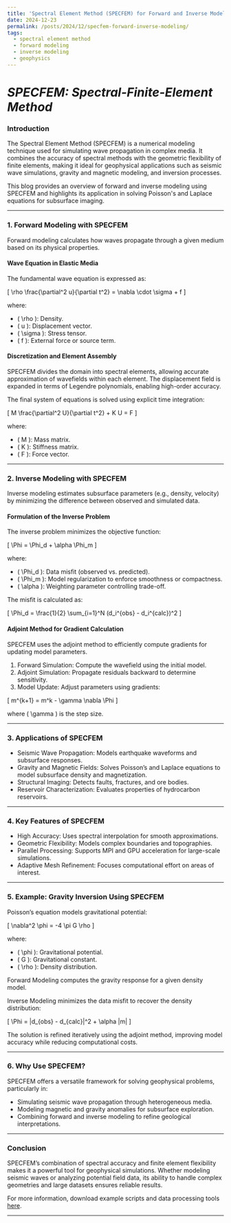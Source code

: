 ```yaml
---
title: 'Spectral Element Method (SPECFEM) for Forward and Inverse Modeling'
date: 2024-12-23
permalink: /posts/2024/12/specfem-forward-inverse-modeling/
tags:
  - spectral element method
  - forward modeling
  - inverse modeling
  - geophysics
---
```


*SPECFEM: Spectral-Finite-Element Method*  
======  

### Introduction  
The Spectral Element Method (SPECFEM) is a numerical modeling technique used for simulating wave propagation in complex media. It combines the accuracy of spectral methods with the geometric flexibility of finite elements, making it ideal for geophysical applications such as seismic wave simulations, gravity and magnetic modeling, and inversion processes.  

This blog provides an overview of forward and inverse modeling using SPECFEM and highlights its application in solving Poisson's and Laplace equations for subsurface imaging.  

---

### 1. Forward Modeling with SPECFEM  
Forward modeling calculates how waves propagate through a given medium based on its physical properties.  

#### Wave Equation in Elastic Media  
The fundamental wave equation is expressed as:  

\[
\rho \frac{\partial^2 u}{\partial t^2} = \nabla \cdot \sigma + f
\]  

where:  
- \( \rho \): Density.  
- \( u \): Displacement vector.  
- \( \sigma \): Stress tensor.  
- \( f \): External force or source term.  

#### Discretization and Element Assembly  
SPECFEM divides the domain into spectral elements, allowing accurate approximation of wavefields within each element. The displacement field is expanded in terms of Legendre polynomials, enabling high-order accuracy.  

The final system of equations is solved using explicit time integration:  

\[
M \frac{\partial^2 U}{\partial t^2} + K U = F
\]  

where:  
- \( M \): Mass matrix.  
- \( K \): Stiffness matrix.  
- \( F \): Force vector.  

---

### 2. Inverse Modeling with SPECFEM  
Inverse modeling estimates subsurface parameters (e.g., density, velocity) by minimizing the difference between observed and simulated data.  

#### Formulation of the Inverse Problem  
The inverse problem minimizes the objective function:  

\[
\Phi = \Phi_d + \alpha \Phi_m
\]  

where:  
- \( \Phi_d \): Data misfit (observed vs. predicted).  
- \( \Phi_m \): Model regularization to enforce smoothness or compactness.  
- \( \alpha \): Weighting parameter controlling trade-off.  

The misfit is calculated as:  

\[
\Phi_d = \frac{1}{2} \sum_{i=1}^N (d_i^{obs} - d_i^{calc})^2
\]  

#### Adjoint Method for Gradient Calculation  
SPECFEM uses the adjoint method to efficiently compute gradients for updating model parameters.  

1. Forward Simulation: Compute the wavefield using the initial model.  
2. Adjoint Simulation: Propagate residuals backward to determine sensitivity.  
3. Model Update: Adjust parameters using gradients:  

\[
m^{k+1} = m^k - \gamma \nabla \Phi
\]  

where \( \gamma \) is the step size.  

---

### 3. Applications of SPECFEM  
- Seismic Wave Propagation: Models earthquake waveforms and subsurface responses.  
- Gravity and Magnetic Fields: Solves Poisson’s and Laplace equations to model subsurface density and magnetization.  
- Structural Imaging: Detects faults, fractures, and ore bodies.  
- Reservoir Characterization: Evaluates properties of hydrocarbon reservoirs.  

---

### 4. Key Features of SPECFEM  
- High Accuracy: Uses spectral interpolation for smooth approximations.  
- Geometric Flexibility: Models complex boundaries and topographies.  
- Parallel Processing: Supports MPI and GPU acceleration for large-scale simulations.  
- Adaptive Mesh Refinement: Focuses computational effort on areas of interest.  

---

### 5. Example: Gravity Inversion Using SPECFEM  
Poisson’s equation models gravitational potential:  

\[
\nabla^2 \phi = -4 \pi G \rho
\]  

where:  
- \( \phi \): Gravitational potential.  
- \( G \): Gravitational constant.  
- \( \rho \): Density distribution.  

Forward Modeling computes the gravity response for a given density model.  

Inverse Modeling minimizes the data misfit to recover the density distribution:  

\[
\Phi = \|d_{obs} - d_{calc}\|^2 + \alpha \|m\|
\]  

The solution is refined iteratively using the adjoint method, improving model accuracy while reducing computational costs.  

---

### 6. Why Use SPECFEM?  
SPECFEM offers a versatile framework for solving geophysical problems, particularly in:  
- Simulating seismic wave propagation through heterogeneous media.  
- Modeling magnetic and gravity anomalies for subsurface exploration.  
- Combining forward and inverse modeling to refine geological interpretations.  

---

### Conclusion  
SPECFEM’s combination of spectral accuracy and finite element flexibility makes it a powerful tool for geophysical simulations. Whether modeling seismic waves or analyzing potential field data, its ability to handle complex geometries and large datasets ensures reliable results.  

For more information, download example scripts and data processing tools [here](https://github.com/neerajn07/researchupdates).  

---

